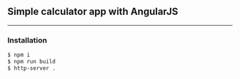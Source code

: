 ## Simple calculator app with AngularJS
---

### Installation

```sh
$ npm i
$ npm run build
$ http-server .
```
